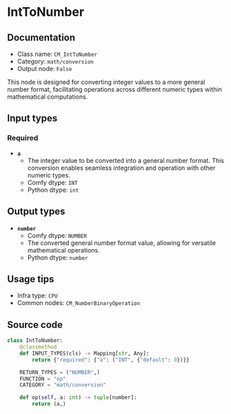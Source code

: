 # IntToNumber
## Documentation
- Class name: `CM_IntToNumber`
- Category: `math/conversion`
- Output node: `False`

This node is designed for converting integer values to a more general number format, facilitating operations across different numeric types within mathematical computations.
## Input types
### Required
- **`a`**
    - The integer value to be converted into a general number format. This conversion enables seamless integration and operation with other numeric types.
    - Comfy dtype: `INT`
    - Python dtype: `int`
## Output types
- **`number`**
    - Comfy dtype: `NUMBER`
    - The converted general number format value, allowing for versatile mathematical operations.
    - Python dtype: `number`
## Usage tips
- Infra type: `CPU`
- Common nodes: `CM_NumberBinaryOperation`


## Source code
```python
class IntToNumber:
    @classmethod
    def INPUT_TYPES(cls) -> Mapping[str, Any]:
        return {"required": {"a": ("INT", {"default": 0})}}

    RETURN_TYPES = ("NUMBER",)
    FUNCTION = "op"
    CATEGORY = "math/conversion"

    def op(self, a: int) -> tuple[number]:
        return (a,)

```
